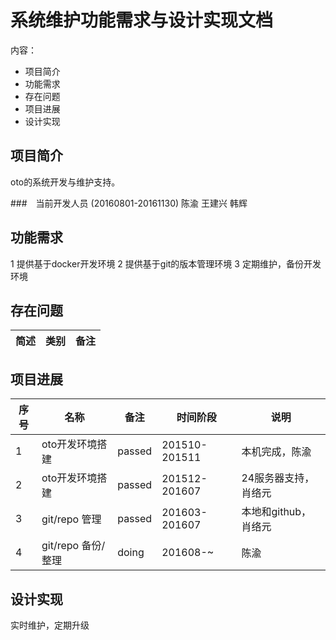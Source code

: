 # 系统维护功能需求与设计实现文档
内容：

- 项目简介
- 功能需求
- 存在问题
- 项目进展
- 设计实现

## 项目简介
oto的系统开发与维护支持。

###　当前开发人员 (20160801-20161130)
陈渝 王建兴 韩辉

## 功能需求
1 提供基于docker开发环境
2 提供基于git的版本管理环境
3 定期维护，备份开发环境

## 存在问题

| 简述 | 类别 | 备注
|---|---|---|



## 项目进展
序号|名称 | 备注|时间阶段|说明
------------- | ------------- | ------------- |-------------| -------------
1| oto开发环境搭建| passed|201510-201511|本机完成，陈渝
2| oto开发环境搭建| passed|201512-201607|24服务器支持，肖络元
3| git/repo 管理| passed|201603-201607|本地和github，肖络元
4| git/repo 备份/整理| doing |201608-~|陈渝

## 设计实现
实时维护，定期升级
